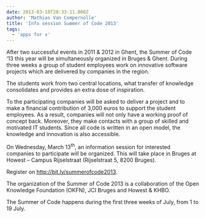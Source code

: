 ```yaml
---
date: 2013-03-10T20:33:11.000Z
author: 'Mathias Van Compernolle'
title: 'Info session Summer of Code 2013'
tags:
  - 'apps for x'
---
```


After two successful events in 2011 &amp; 2012 in Ghent, the Summer of Code ‘13 this year will be simultaneously organized in Bruges &amp; Ghent. During three weeks a group of student employees work on innovative software projects which are delivered by companies in the region.

The students work from two central locations, what transfer of knowledge consolidates and provides an extra dose of inspiration.

To the participating companies will be asked to deliver a project and to make a financial contribution of 3,000 euros to support the student employees. As a result, companies will not only have a working proof of concept back. Moreover, they make contacts with a group of skilled and motivated IT students. Since all code is written in an open model, the knowledge and innovation is also accessible.

On Wednesday, March 13<sup>th</sup>, an information session for interested companies to participate will be organized. This will take place in Bruges at Howest – Campus Rijselstraat (Rijselstraat 5, 8200 Bruges).

Register on <http://bit.ly/summerofcode2013>.

The organization of the Summer of Code 2013 is a collaboration of the Open Knowledge Foundation (OKFN), JCI Bruges and Howest &amp; KHBO.

The Summer of Code happens during the first three weeks of July, from 1 to 19 July.
